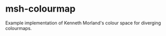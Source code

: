 # msh-colourmap

Example implementation of Kenneth Morland&#39;s colour space for diverging colourmaps.